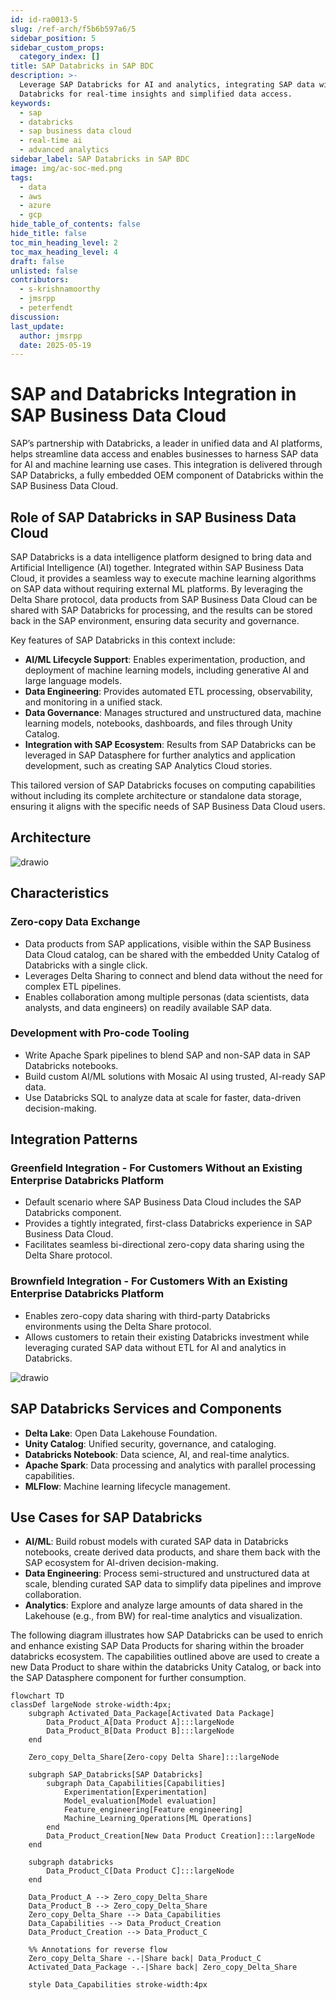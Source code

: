 ```yaml
---
id: id-ra0013-5
slug: /ref-arch/f5b6b597a6/5
sidebar_position: 5
sidebar_custom_props:
  category_index: []
title: SAP Databricks in SAP BDC
description: >-
  Leverage SAP Databricks for AI and analytics, integrating SAP data with
  Databricks for real-time insights and simplified data access.
keywords:
  - sap
  - databricks
  - sap business data cloud
  - real-time ai
  - advanced analytics
sidebar_label: SAP Databricks in SAP BDC
image: img/ac-soc-med.png
tags:
  - data
  - aws
  - azure
  - gcp
hide_table_of_contents: false
hide_title: false
toc_min_heading_level: 2
toc_max_heading_level: 4
draft: false
unlisted: false
contributors:
  - s-krishnamoorthy
  - jmsrpp
  - peterfendt
discussion: 
last_update:
  author: jmsrpp
  date: 2025-05-19
---
```


# SAP and Databricks Integration in SAP Business Data Cloud

SAP’s partnership with Databricks, a leader in unified data and AI platforms, helps streamline data access and enables businesses to harness SAP data for AI and machine learning use cases. This integration is delivered through SAP Databricks, a fully embedded OEM component of Databricks within the SAP Business Data Cloud.

## Role of SAP Databricks in SAP Business Data Cloud

SAP Databricks is a data intelligence platform designed to bring data and Artificial Intelligence (AI) together. Integrated within SAP Business Data Cloud, it provides a seamless way to execute machine learning algorithms on SAP data without requiring external ML platforms. By leveraging the Delta Share protocol, data products from SAP Business Data Cloud can be shared with SAP Databricks for processing, and the results can be stored back in the SAP environment, ensuring data security and governance.

Key features of SAP Databricks in this context include:

-   **AI/ML Lifecycle Support**: Enables experimentation, production, and deployment of machine learning models, including generative AI and large language models.
-   **Data Engineering**: Provides automated ETL processing, observability, and monitoring in a unified stack.
-   **Data Governance**: Manages structured and unstructured data, machine learning models, notebooks, dashboards, and files through Unity Catalog.
-   **Integration with SAP Ecosystem**: Results from SAP Databricks can be leveraged in SAP Datasphere for further analytics and application development, such as creating SAP Analytics Cloud stories.

This tailored version of SAP Databricks focuses on computing capabilities without including its complete architecture or standalone data storage, ensuring it aligns with the specific needs of SAP Business Data Cloud users.

## Architecture

![drawio](drawio/bdc-databricks.drawio)

## Characteristics

### Zero-copy Data Exchange

-   Data products from SAP applications, visible within the SAP Business Data Cloud catalog, can be shared with the embedded Unity Catalog of Databricks with a single click.
-   Leverages Delta Sharing to connect and blend data without the need for complex ETL pipelines.
-   Enables collaboration among multiple personas (data scientists, data analysts, and data engineers) on readily available SAP data.

### Development with Pro-code Tooling

-   Write Apache Spark pipelines to blend SAP and non-SAP data in SAP Databricks notebooks.
-   Build custom AI/ML solutions with Mosaic AI using trusted, AI-ready SAP data.
-   Use Databricks SQL to analyze data at scale for faster, data-driven decision-making.

## Integration Patterns

### Greenfield Integration - For Customers Without an Existing Enterprise Databricks Platform

-   Default scenario where SAP Business Data Cloud includes the SAP Databricks component.
-   Provides a tightly integrated, first-class Databricks experience in SAP Business Data Cloud.
-   Facilitates seamless bi-directional zero-copy data sharing using the Delta Share protocol.

### Brownfield Integration - For Customers With an Existing Enterprise Databricks Platform

-   Enables zero-copy data sharing with third-party Databricks environments using the Delta Share protocol.
-   Allows customers to retain their existing Databricks investment while leveraging curated SAP data without ETL for AI and analytics in Databricks.

![drawio](drawio/bdc-databricks-brownfield.drawio)

## SAP Databricks Services and Components

-   **Delta Lake**: Open Data Lakehouse Foundation.
-   **Unity Catalog**: Unified security, governance, and cataloging.
-   **Databricks Notebook**: Data science, AI, and real-time analytics.
-   **Apache Spark**: Data processing and analytics with parallel processing capabilities.
-   **MLFlow**: Machine learning lifecycle management.

## Use Cases for SAP Databricks

-   **AI/ML**: Build robust models with curated SAP data in Databricks notebooks, create derived data products, and share them back with the SAP ecosystem for AI-driven decision-making.
-   **Data Engineering**: Process semi-structured and unstructured data at scale, blending curated SAP data to simplify data pipelines and improve collaboration.
-   **Analytics**: Explore and analyze large amounts of data shared in the Lakehouse (e.g., from BW) for real-time analytics and visualization.

The following diagram illustrates how SAP Databricks can be used to enrich and enhance existing SAP Data Products for sharing within the broader databricks ecosystem. The capabilities outlined above are used to create a new Data Product to share within the databricks Unity Catalog, or back into the SAP Datasphere component for further consumption.

```mermaid
flowchart TD
classDef largeNode stroke-width:4px;
    subgraph Activated_Data_Package[Activated Data Package]
        Data_Product_A[Data Product A]:::largeNode
        Data_Product_B[Data Product B]:::largeNode
    end

    Zero_copy_Delta_Share[Zero-copy Delta Share]:::largeNode

    subgraph SAP_Databricks[SAP Databricks]
        subgraph Data_Capabilities[Capabilities]
            Experimentation[Experimentation]
            Model_evaluation[Model evaluation]
            Feature_engineering[Feature engineering]
            Machine_Learning_Operations[ML Operations]
        end
        Data_Product_Creation[New Data Product Creation]:::largeNode
    end

    subgraph databricks
        Data_Product_C[Data Product C]:::largeNode
    end

    Data_Product_A --> Zero_copy_Delta_Share
    Data_Product_B --> Zero_copy_Delta_Share
    Zero_copy_Delta_Share --> Data_Capabilities
    Data_Capabilities --> Data_Product_Creation
    Data_Product_Creation --> Data_Product_C

    %% Annotations for reverse flow
    Zero_copy_Delta_Share -.-|Share back| Data_Product_C
    Activated_Data_Package -.-|Share back| Zero_copy_Delta_Share

    style Data_Capabilities stroke-width:4px
```